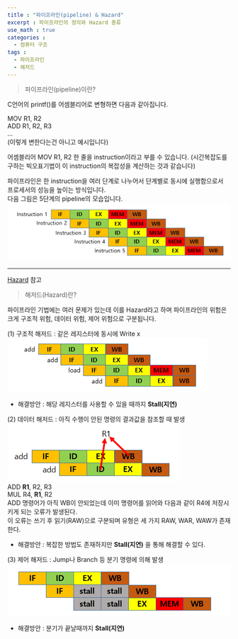 ```yaml
---
title : "파이프라인(pipeline) & Hazard"
excerpt : 파이프라인의 정의와 Hazard 종류
use_math : true
categories :
  - 컴퓨터 구조
tags :
  - 파이프라인
  - 해저드
---
```



> 파이프라인(pipeline)이란?

C언어의 printf()를 어셈블리어로 변형하면 다음과 같아집니다.  

MOV R1, R2  
ADD R1, R2, R3  
...  
(이렇게 변한다는건 아니고 예시입니다)  

어셈블리어 MOV R1, R2 한 줄을 instruction이라고 부를 수 있습니다. (시간복잡도를 구하는 빅오표기법이 이 instruction의 복잡성을 계산하는 것과 같습니다)     

파이프라인은 한 instruction을 여러 단계로 나누어서 단계별로 동시에 실행함으로서 프로세서의 성능을 높이는 방식입니다.  
다음 그림은 5단계의 pipeline의 모습입니다.  
![](/assets/images/파이프라인.png)  


---

[Hazard](blog.skby.net/파이프라인-해저드-및-해결방안/) 참고  

> 해저드(Hazard)란?

파이프라인 기법에는 여러 문제가 있는데 이를 Hazard라고 하며 파이프라인의 위험은 크게 구조적 위험, 데이터 위험, 제어 위험으로 구분됩니다.  

(1) 구조적 해저드 : 같은 레지스터에 동시에 Write x    
![](/assets/images/구조적해저드.png)  
- 해결방안 : 해당 레지스터를 사용할 수 있을 때까지 **Stall(지연)**    

(2) 데이터 해저드 : 아직 수행이 안된 명령의 결과값을 참조할 때 발생  
![](/assets/images/데이터해저드.png)  
ADD **R1**, R2, R3  
MUL R4, **R1**, R2  
ADD 명령어가 아직 WB이 안되었는데 이미 명령어를 읽어와 다음과 같이 R4에 저장시키게 되는 오류가 발생된다.   
이 오류는 쓰기 후 읽기(RAW)으로 구분되며 유형은 세 가지 RAW, WAR, WAW가 존재한다.  
- 해결방안 : 복잡한 방법도 존재하지만 **Stall(지연)** 을 통해 해결할 수 있다.  

(3) 제어 해저드 : Jump나 Branch 등 분기 명령에 의해 발생  
![](/assets/images/제어해저드.png)  
- 해결방안 : 분기가 끝날때까지 **Stall(지연)**      
